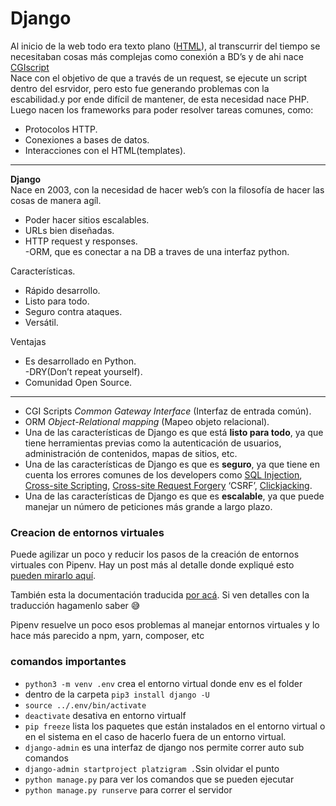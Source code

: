 ﻿# Django

Al inicio de la web todo era texto plano ([HTML](https://www.w3schools.com/htmL/)), al transcurrir del tiempo se necesitaban cosas más complejas como conexión a BD’s y de ahi nace  [CGIscript](https://es.wikipedia.org/wiki/Interfaz_de_entrada_com%C3%BAn)  
Nace con el objetivo de que a través de un request, se ejecute un script dentro del esrvidor, pero esto fue generando problemas con la escabilidad.y por ende difícil de mantener, de esta necesidad nace PHP.  
Luego nacen los frameworks para poder resolver tareas comunes, como:

-   Protocolos HTTP.
-   Conexiones a bases de datos.
-   Interacciones con el HTML(templates).

----------

**Django**  
Nace en 2003, con la necesidad de hacer web’s con la filosofía de hacer las cosas de manera agíl.

-   Poder hacer sitios escalables.
-   URLs bien diseñadas.
-   HTTP request y responses.  
    -ORM, que es conectar a na DB a traves de una interfaz python.

Características.

-   Rápido desarrollo.
-   Listo para todo.
-   Seguro contra ataques.
-   Versátil.

Ventajas

-   Es desarrollado en Python.  
    -DRY(Don’t repeat yourself).
-   Comunidad Open Source.

----------

-   CGI Scripts  _Common Gateway Interface_  (Interfaz de entrada común).
-   ORM  _Object-Relational mapping_  (Mapeo objeto relacional).
-   Una de las características de Django es que está  **listo para todo**, ya que tiene herramientas previas como la autenticación de usuarios, administración de contenidos, mapas de sitios, etc.
-   Una de las características de Django es que es  **seguro**, ya que tiene en cuenta los errores comunes de los developers como  [SQL Injection](https://www.w3schools.com/sql/sql_injection.asp),  [Cross-site Scripting](https://es.wikipedia.org/wiki/Cross-site_scripting),  [Cross-site Request Forgery](https://es.wikipedia.org/wiki/Cross-site_request_forgery)  ‘CSRF’,  [Clickjacking](https://es.wikipedia.org/wiki/Clickjacking).
-   Una de las características de Django es que es  **escalable**, ya que puede manejar un número de peticiones más grande a largo plazo.

### Creacion de entornos virtuales

Puede agilizar un poco y reducir los pasos de la creación de entornos virtuales con Pipenv. Hay un post más al detalle donde expliqué esto  [pueden mirarlo aquí](https://platzi.com/python/tutoriales/pipenv-virtualenv-y-pip-en-un-solo-comando/).

También esta la documentación traducida  [por acá](https://pipenv-es.readthedocs.io/es/latest/). Si ven detalles con la traducción hagamenlo saber 😅

Pipenv resuelve un poco esos problemas al manejar entornos virtuales y lo hace más parecido a npm, yarn, composer, etc

### comandos importantes
* `python3 -m venv .env`  crea el entorno virtual donde env es el folder
* dentro de la carpeta `pip3 install django -U`
* `source ../.env/bin/activate` 
* `deactivate` desativa en entorno virtualf
* `pip freeze` lista los paquetes que están instalados en el entorno virtual o en el sistema en el caso de hacerlo fuera de un entorno virtual.
* `django-admin`   es una interfaz de django nos permite correr auto sub comandos
* `django-admin startproject platzigram .`Ssin olvidar el punto
*  `python manage.py`  para ver los comandos que se pueden ejecutar 
*  `python manage.py runserve` para correr el servidor 
